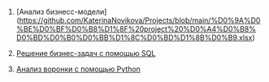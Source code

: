 1. [Анализ бизнесс-модели] (https://github.com/KaterinaNovikova/Projects/blob/main/%D0%9A%D0%BE%D0%BF%D0%B8%D1%8F%20project%20%D0%A4%D0%B8%D0%BD%D0%B0%D0%BB%D1%8C%D0%BD%D1%8B%D0%B9.xlsx)
2. [Решение бизнес-задач с помощью SQL](https://github.com/KaterinaNovikova/Projects/blob/main/)

3. [Анализ воронки с помощью Python](https://github.com/KaterinaNovikova/Projects/blob/main/)

